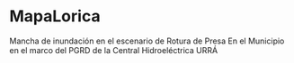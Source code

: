 # MapaLorica
 Mancha de inundación en el escenario de Rotura de Presa En el Municipio en el marco del PGRD de la Central Hidroeléctrica URRÁ
